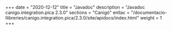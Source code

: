 +++
date        = "2020-12-12"
title       = "Javadoc"
description = "Javadoc canigo.integration.pica 2.3.0"
sections    = "Canigó"
enllac		= "/documentacio-llibreries/canigo.integration.pica/2.3.0/site/apidocs/index.html"
weight		= 1
+++
